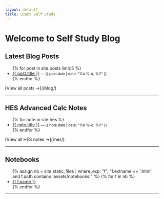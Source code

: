 ```yaml
---
layout: default
title: Quant Self Study
---
```


# Welcome to Self Study Blog

## Latest Blog Posts
<ul>
  {% for post in site.posts limit:5 %}
    <li>
      <a href="{{ post.url }}">{{ post.title }}</a>
      <small>— {{ post.date | date: "%b %-d, %Y" }}</small>
    </li>
  {% endfor %}
</ul>
[View all posts →](/blog/)

---

## HES Advanced Calc Notes
<ul>
  {% for note in site.hes %}
    <li>
      <a href="{{ note.url }}">{{ note.title }}</a>
      <small>— {{ note.date | date: "%b %-d, %Y" }}</small>
    </li>
  {% endfor %}
</ul>
[View all HES notes →](/hes/)

---

## Notebooks
<ul>
  {% assign nb = site.static_files | where_exp: "f", "f.extname == '.html' and f.path contains 'assets/notebooks'" %}
  {% for f in nb %}
    <li><a href="{{ f.path }}">{{ f.name }}</a></li>
  {% endfor %}
</ul>

---
